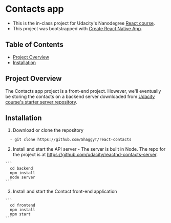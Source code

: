 # Contacts app

  * This is the in-class project for Udacity's Nanodegree [ React course](https://www.udacity.com/course/react-nanodegree--nd019).
  * This project was bootstrapped with [Create React Native App](https://github.com/react-community/create-react-native-app). 

## Table of Contents

- [Project Overview](#project-overview)
- [Installation](#installation)


## Project Overview

The Contacts app project is a front-end project. However, we'll eventually be storing the contacts on a backend server downloaded from [Udacity course's starter server repository](https://github.com/udacity/reactnd-contacts-server).
 
## Installation

  1. Download or clone the repository
  ```
    - git clone https://github.com/ShaggyT/react-contacts
  ```
  2. Install and start the API server
    - The server is built in Node. The repo for the project is at https://github.com/udacity/reactnd-contacts-server.

    ```
      cd backend
      npm install
      node server
    ```

   3. Install and start the Contact front-end application
  
    ```
      cd frontend
      npm install
      npm start
    ```

